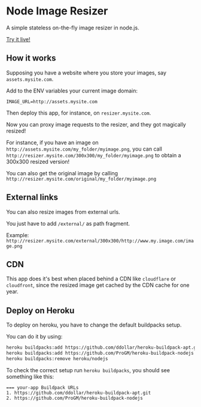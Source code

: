 Node Image Resizer
=====================

A simple stateless on-the-fly image resizer in node.js.

[Try it live!](https://node-image-resizer.herokuapp.com/external/100x100/https://upload.wikimedia.org/wikipedia/en/thumb/8/80/Wikipedia-logo-v2.svg/1122px-Wikipedia-logo-v2.svg.png)


## How it works
Supposing you have a website where you store your images, say `assets.mysite.com`.

Add to the ENV variables your current image domain:

```
IMAGE_URL=http://assets.mysite.com
```

Then deploy this app, for instance, on `resizer.mysite.com`.

Now you can proxy image requests to the resizer, and they got magically resized!

For instance, if you have an image on `http://assets.mysite.com/my_folder/myimage.png`, you can call `http://resizer.mysite.com/300x300/my_folder/myimage.png` to obtain a 300x300 resized version!

You can also get the original image by calling `http://resizer.mysite.com/original/my_folder/myimage.png`

## External links

You can also resize images from external urls.

You just have to add `/external/` as path fragment.

Example: `http://resizer.mysite.com/external/300x300/http://www.my.image.com/image.png`

## CDN

This app does it's best when placed behind a CDN like `cloudflare` or `cloudfront`, since the resized image get cached by the CDN cache for one year.

## Deploy on Heroku

To deploy on heroku, you have to change the default buildpacks setup.

You can do it by using:
```bash
heroku buildpacks:add https://github.com/ddollar/heroku-buildpack-apt.git
heroku buildpacks:add https://github.com/ProGM/heroku-buildpack-nodejs
heroku buildpacks:remove heroku/nodejs
```

To check the correct setup run `heroku buildpacks`, you should see something like this:

```
=== your-app Buildpack URLs
1. https://github.com/ddollar/heroku-buildpack-apt.git
2. https://github.com/ProGM/heroku-buildpack-nodejs
```
